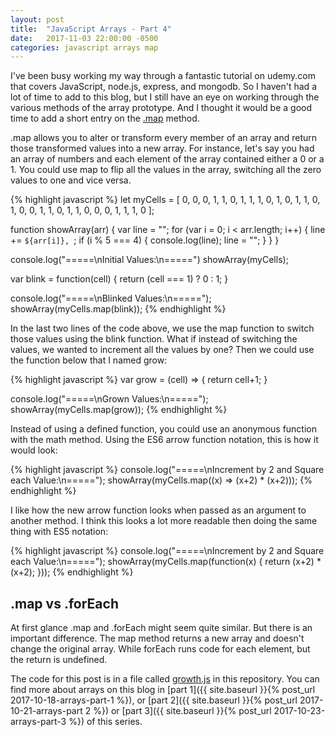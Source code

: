 ```yaml
---
layout: post
title:  "JavaScript Arrays - Part 4"
date:   2017-11-03 22:00:00 -0500
categories: javascript arrays map
---
```


I've been busy working my way through a fantastic tutorial on udemy.com that covers JavaScript, node.js, express, and mongodb. So I haven't had a lot of time to add to this blog, but I still have an eye on working through the various methods of the array prototype. And I thought it would be a good time to add a short entry on the [.map](https://developer.mozilla.org/en-US/docs/Web/JavaScript/Reference/Global_Objects/Array/map) method.

.map allows you to alter or transform every member of an array and return those transformed values into a new array. For instance, let's say you had an array of numbers and each element of the array contained either a 0 or a 1. You could use map to flip all the values in the array, switching all the zero values to one and vice versa.

{% highlight javascript %}
  let myCells = [
    0, 0, 0, 1, 1,
    0, 1, 1, 1, 0,
    1, 0, 1, 1, 0,
    1, 0, 0, 1, 1,
    0, 1, 1, 0, 0,
    0, 1, 1, 1, 0
  ];

  function showArray(arr) {
    var line = "";
    for (var i = 0; i < arr.length; i++) {
      line += `${arr[i]}, `;
      if (i % 5 === 4) {
        console.log(line);
        line = "";
      }
    }
  }

  console.log("=====\nInitial Values:\n=====")
  showArray(myCells);

  var blink = function(cell) {
    return (cell === 1) ? 0 : 1;
  }

  console.log("=====\nBlinked Values:\n=====");
  showArray(myCells.map(blink));
{% endhighlight %}

In the last two lines of the code above, we use the map function to switch those values using the blink function. What if instead of switching the values, we wanted to increment all the values by one? Then we could use the function below that I named grow:

{% highlight javascript %}
  var grow = (cell) => {
    return cell+1;
  }

  console.log("=====\nGrown Values:\n=====");
  showArray(myCells.map(grow));
{% endhighlight %}

Instead of using a defined function, you could use an anonymous function with the math method. Using the ES6 arrow function notation, this is how it would look:

{% highlight javascript %}
  console.log("=====\nIncrement by 2 and Square each Value:\n=====");
  showArray(myCells.map((x) => (x+2) * (x+2)));
{% endhighlight %}

I like how the new arrow function looks when passed as an argument to another method. I think this looks a lot more readable then doing the same thing with ES5 notation:

{% highlight javascript %}
  console.log("=====\nIncrement by 2 and Square each Value:\n=====");
  showArray(myCells.map(function(x) {
    return (x+2) * (x+2);
  }));
{% endhighlight %}

## .map vs .forEach

At first glance .map and .forEach might seem quite similar. But there is an important difference. The map method returns a new array and doesn't change the original array. While forEach runs code for each element, but the return is undefined.

The code for this post is in a file called [growth.js](https://github.com/mullaney/barista/blob/master/examples/growth/growth.js) in this repository. You can find more about arrays on this blog in [part 1]({{ site.baseurl }}{% post_url 2017-10-18-arrays-part-1 %}), or [part 2]({{ site.baseurl }}{% post_url 2017-10-21-arrays-part 2 %}) or [part 3]({{ site.baseurl }}{% post_url 2017-10-23-arrays-part-3 %}) of this series.
